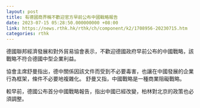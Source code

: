 ```yaml
---
layout: post
title: 有德國商界稱不歡迎官方早前公布中國戰略報告
date: 2023-07-15 05:28:50.000000000 +08:00
link: https://news.rthk.hk/rthk/ch/component/k2/1708956-20230715.htm
categories: rthk
---
```


德國聯邦經濟發展和對外貿易協會表示，不歡迎德國政府早前公布的中國戰略，該戰略不符合德國中型企業利益。 

協會主席舒曼指出，德中關係因該文件而受到不必要毒害，也讓在中國發展的企業行為框架，條件不必要地複雜化。 舒曼又指，中國戰略是一種商業阻礙戰略。

較早前，德國公布首分中國戰略報告，指出中國已經改變，柏林對北京的政策也必須調整。
